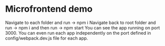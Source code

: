 # Microfrontend demo

Navigate to each folder and run -> npm i
Navigate back to root folder and run -> npm i and then run -> npm start
You can see the app running on port 3000. You can even run each app independently on the port defined in config/webpack.dev.js file for each app.
